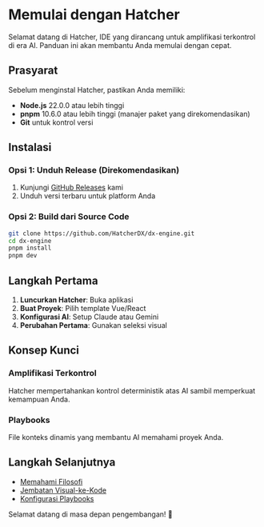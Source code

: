 # Memulai dengan Hatcher

Selamat datang di Hatcher, IDE yang dirancang untuk amplifikasi terkontrol di era AI. Panduan ini akan membantu Anda memulai dengan cepat.

## Prasyarat

Sebelum menginstal Hatcher, pastikan Anda memiliki:

- **Node.js** 22.0.0 atau lebih tinggi
- **pnpm** 10.6.0 atau lebih tinggi (manajer paket yang direkomendasikan)
- **Git** untuk kontrol versi

## Instalasi

### Opsi 1: Unduh Release (Direkomendasikan)

1. Kunjungi [GitHub Releases](https://github.com/HatcherDX/dx-engine/releases) kami
2. Unduh versi terbaru untuk platform Anda

### Opsi 2: Build dari Source Code

```bash
git clone https://github.com/HatcherDX/dx-engine.git
cd dx-engine
pnpm install
pnpm dev
```

## Langkah Pertama

1. **Luncurkan Hatcher**: Buka aplikasi
2. **Buat Proyek**: Pilih template Vue/React
3. **Konfigurasi AI**: Setup Claude atau Gemini
4. **Perubahan Pertama**: Gunakan seleksi visual

## Konsep Kunci

### Amplifikasi Terkontrol

Hatcher mempertahankan kontrol deterministik atas AI sambil memperkuat kemampuan Anda.

### Playbooks

File konteks dinamis yang membantu AI memahami proyek Anda.

## Langkah Selanjutnya

- [Memahami Filosofi](/id/philosophy)
- [Jembatan Visual-ke-Kode](/id/visual-to-code)
- [Konfigurasi Playbooks](/id/playbooks)

Selamat datang di masa depan pengembangan! 🚀
